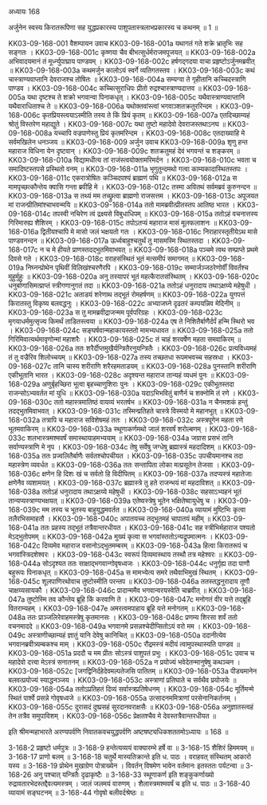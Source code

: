 अध्यायः 168

अर्जुनेन स्वस्य किरातरूपिणा सह युद्धप्रकारस्य पाशुपतास्त्रलाभप्रकारस्य च कथनम् ॥ 1 ॥

KK03-09-168-001	वैशम्पायन उवाच 
KK03-09-168-001a	यथागतं गते शक्रे भ्रातृभिः सह सङ्गतः ।
KK03-09-168-001c	कृष्णया चैव बीभत्सुर्धर्मराजमपूजयत् ॥
KK03-09-168-002a	अभिवादयमानं तं मूर्ध्न्युपाघ्राय पाण्डवम् ।
KK03-09-168-002c	हर्षगद्गदया वाचा प्रहृष्टोऽर्जुनमब्रवीत् ॥
KK03-09-168-003a	कथमर्जुन कालोऽयं स्वर्गे व्यतिगतस्तव ।
KK03-09-168-003c	कथं चास्त्राण्यवाप्तानि देवराजश्च तोषितः ॥
KK03-09-168-004a	सम्यग्वा ते गृहीतानि कच्चिदस्त्राणि पाण्डव ।
KK03-09-168-004c	कच्चित्सुराधिपः प्रीतो रुद्रश्चास्त्राण्यदात्तव ॥
KK03-09-168-005a	यथा दृष्टश्च ते शक्रो भगवान्वा पिनाकधृत् ।
KK03-09-168-005c	यथैवास्त्राण्यवाप्तानि यथैवाराधिताश्च ते ॥
KK03-09-168-006a	यथोक्तवांस्त्वां भगवाञ्शतक्रतुररिन्दम ।
KK03-09-168-006c	कृतप्रियस्त्वयाऽस्मीति तस्य ते किं प्रियं कृतम् ॥
KK03-09-168-007a	एतदिच्छाम्यहं श्रोतुं विस्तरेण महाद्युते ।
KK03-09-168-007c	यथा तुष्टो महादेवो देवराजस्तथाऽनघ ॥
KK03-09-168-008a	यच्चापि वज्रपाणेस्तु प्रियं कृतमरिन्दम ।
KK03-09-168-008c	एतदाख्याहि मे सर्वमखिलेन धनञ्जय ॥
KK03-09-168-009	अर्जुन उवाच 
KK03-09-168-009a	शृणु हन्त महाराज विधिना येन दृष्टवान् ।
KK03-09-168-009c	शतक्रतुमहं देवं भगवन्तं च शङ्करम् ॥
KK03-09-168-010a	विद्यामधीत्य तां राजंस्त्वयोक्तामरिमर्दन ।
KK03-09-168-010c	भवता च समादिष्टस्तपसे प्रस्थितो वनम् ॥
KK03-09-168-011a	भृगुतुन्दमथो गत्वा काम्यकादास्थितस्तपः ।
KK03-09-168-011c	एकरात्रोषितः कञ्चिदपश्यं ब्राह्मणं पथि ॥
KK03-09-168-012a	स मामपृच्छत्कौन्तेय क्वासि गन्ता ब्रवीहि मे ।
KK03-09-168-012c	तस्मा अवितथं सर्वमब्रवं कुरुनन्दन ॥
KK03-09-168-013a	स तथ्यं मम तच्छ्रुत्वा ब्राह्मणो राजसत्तम ।
KK03-09-168-013c	अपूजयत मां राजन्प्रीतिमांश्चाभवन्मयि ॥
KK03-09-168-014a	ततो मामब्रवीत्प्रीतस्तप आतिष्ठ भारत ।
KK03-09-168-014c	तपस्वी नचिरेण त्वं द्रक्ष्यसे विबुधाधिपम् ॥
KK03-09-168-015a	ततोऽहं वचनात्तस्य गिरिमारुह्य शैशिरम् ।
KK03-09-168-015c	तपोऽतप्यं महाराज मासं मूलफलाशनः ॥
KK03-09-168-016a	द्वितीयश्चापि मे मासो जलं भक्षयतो गतः ।
KK03-09-168-016c	निराहारस्तृतीयेऽथ मासे पाण्डवनन्दन ॥
KK03-09-168-017a	ऊर्ध्वबाहुश्चतुर्थं तु मासमस्मि स्थितस्तदा ।
KK03-09-168-017c	न च मे हीयते प्राणस्तदद्भुतमिवाभवत् ॥
KK03-09-168-018a	पञ्चमे त्वथ सम्प्राप्ते प्रथमे दिवसे गते ।
KK03-09-168-018c	वराहसंस्थितं भूतं मत्समीपं समागमत् ॥
KK03-09-168-019a	निघ्नन्प्रोथेन पृथिवीं विलिखंश्चरणैरपि ।
KK03-09-168-019c	सम्मार्जञ्जठरेणोर्वीं विवर्तंश्च मुहुर्मुहुः ॥
KK03-09-168-020a	अनु तस्यापरं भूतं महत्कैरातसंस्थितम् ।
KK03-09-168-020c	धनुर्बाणासिमत्प्राप्तं स्त्रीगणानुगतं तदा ॥
KK03-09-168-021a	ततोऽहं धनुरादाय तथाऽक्षय्ये महेषुधी ।
KK03-09-168-021c	अताडयं शरेणाथ तद्भूतं रोमहर्षणम् ॥
KK03-09-168-022a	युगपत्तं किरातस्तु विकृष्य बलवद्धनुः ।
KK03-09-168-022c	अभ्याजघ्ने दृढतरं कम्पयन्निव मेदिनीम् ॥
KK03-09-168-023a	स तु मामब्रवीद्राजन्मम पूर्वपरिग्रहः ।
KK03-09-168-023c	मृगयाधर्ममुत्सृज्य किमर्थं ताडितस्त्वया ॥
KK03-09-168-024a	एष ते निशितैर्बाणैर्दर्पं हन्मि स्थिरो भव ।
KK03-09-168-024c	सङ्घर्षवान्महाकायस्ततो मामभ्यधावत ॥
KK03-09-168-025a	ततो गिरिमिवात्यर्थमावृणोन्मां महाशरैः ।
KK03-09-168-025c	तं चाहं शरवर्षेण महता समवाकिरम् ॥
KK03-09-168-026a	ततः शरैर्दीप्तमुखैर्यन्त्रितैरनुयन्त्रितैः ।
KK03-09-168-026c	प्रत्यविध्यमहं तं तु वज्रैरिव शिलोच्चयम् ॥
KK03-09-168-027a	तस्य तच्छतधा रूपमभवच्च सहस्रधा ।
KK03-09-168-027c	तानि चास्य शरीराणि शरैरहमताडयम् ॥
KK03-09-168-028a	पुनस्तानि शरीराणि एकीभूतानि भारत ।
KK03-09-168-028c	अदृश्यन्त महाराज तान्यहं व्यधमं पुनः ॥
KK03-09-168-029a	अणुर्बृहच्छिरा भूत्वा बृहच्चाणुशिराः पुनः ।
KK03-09-168-029c	एकीभूतस्तदा राजन्सोऽभ्यवर्तत मां युधि ॥
KK03-09-168-030a	यदाऽभिभवितुं बाणैर्न च शक्नोमि तं रणे ।
KK03-09-168-030c	ततो महास्त्रमातिष्ठं वायव्यं भरतर्षभ ॥
KK03-09-168-031a	न चैनमशकं हन्तुं तदद्भुतमिवाभवत् ।
KK03-09-168-031c	तस्मिन्प्रतिहते चास्त्रे विस्मयो मे महानभूत् ॥
KK03-09-168-032a	तत्रापि च महाराज सविशेषमहं ततः ।
KK03-09-168-032c	अस्त्रपूगेन महता रणे भूतमवाकिरम् ॥
KK03-09-168-033a	स्थूणाकर्णमथो जालं शरवर्षं शरोल्बणम् ।
KK03-09-168-033c	शलभास्त्रमश्मवर्षं समास्थायाहमभ्ययाम् ॥
KK03-09-168-034a	जग्रास प्रसभं तानि सर्वाण्यस्त्राणि मे नृप ।
KK03-09-168-034c	तेषु सर्वेषु जग्धेषु ब्रह्मास्त्रं महदादिशम् ॥
KK03-09-168-035a	ततः प्रज्वलितैर्बाणैः सर्वतश्चोपचीयत ।
KK03-09-168-035c	उपचीयमानश्च तदा महास्त्रेण व्यवर्धत ॥
KK03-09-168-036a	ततः सन्तापिता लोका मत्प्रसूतेन तेजसा ।
KK03-09-168-036c	क्षणेन हि दिशः खं च सर्वतो हि विदीपितम् ॥
KK03-09-168-037a	तदप्यस्त्रं महातेजाः क्षणेनैव व्यशामयत् ।
KK03-09-168-037c	ब्रह्मास्त्रे तु हते राजन्भयं मां महदाविशत् ॥
KK03-09-168-038a	ततोऽहं धनुरादाय तथाऽक्षय्ये महेषुधी ।
KK03-09-168-038c	सहसाऽभ्यहनं भूतं तान्यप्यस्त्राण्यभक्षयत् ॥
KK03-09-168-039a	एतेष्वस्त्रेषु भूतेन भक्षितेष्वायुधेषु च ।
KK03-09-168-039c	मम तस्य च भूतस्य बाहुयुद्धमवर्तत ॥
KK03-09-168-040a	व्यायामं मुष्टिभिः कृत्वा तलैरभिसमाहतौ ।
KK03-09-168-040c	अपातयच्च तद्भूतमहं चापातयं महीम् ॥
KK03-09-168-041a	ततः प्रहस्य तद्भूतं तत्रैवान्तरधीयत ।
KK03-09-168-041c	सह स्त्रीभिर्महाराज पश्यतो मेऽद्भुतोपमम् ॥
KK03-09-168-042a	मुख्यं कृत्वा स भगवांस्ततोऽन्यद्रूपमात्मनः ।
KK03-09-168-042c	दिव्यमेव महाराज वसानोऽद्भुतमम्बरम् ॥
KK03-09-168-043a	हित्वा किरातरूपं च भगवांस्त्रिदशेश्वरः ।
KK03-09-168-043c	स्वरूपं दिव्यमास्थाय तस्थौ तत्र महेश्वरः ॥
KK03-09-168-044a	सोऽदृश्यत ततः साक्षाद्भगवान्गोवृषध्वजः ।
KK03-09-168-044c	धनुर्गृह्य तदा पाणौ बहुरूपः पिनाकधृत् ॥
KK03-09-168-045a	स मामभ्येत्य समरे तथैवाभिमुखं स्थितम् ।
KK03-09-168-045c	शूलपाणिरथोवाच तुष्टोस्मीति परन्तप ॥
KK03-09-168-046a	ततस्तद्धनुरादाय तूणौ चाक्षय्यसायकौ ।
KK03-09-168-046c	प्रादान्ममैव भगवान्वरयस्वेति चाब्रवीत् ॥
KK03-09-168-047a	तुष्टोस्मि तव कौन्तेय ब्रूहि किं करवाणि ते ।
KK03-09-168-047c	मनोगतं वीर यत्ते तद्ब्रूहि वितराम्यहम् ।
KK03-09-168-047e	अमरत्वमपाहाय ब्रूहि यत्ते मनोगतम् ॥
KK03-09-168-048a	ततः प्राञ्जलिरेवाहमस्त्रेषु कृतमानसः ।
KK03-09-168-048c	प्रणम्य शिरसा शर्वं ततो वचनमाददे ॥
KK03-09-168-049a	भगवानमे प्रसन्नश्चेदीप्सितोऽयं वरो मम ।
KK03-09-168-049c	अस्त्राणीच्छाम्यहं ज्ञातुं यानि देवेषु कानिचित् ॥
KK03-09-168-050a	ददानीत्येव भगवानब्रवीत्र्यम्बकश्च माम् ।
KK03-09-168-050c	रौद्रमस्त्रं मदीयं त्वामुपस्थास्यति पाण्डव ॥
KK03-09-168-051a	प्रददौ च मम प्रीतः सोऽस्त्रं पाशुपतं प्रभुः ।
KK03-09-168-051c	उवाच च महादेवो दत्त्वा मेऽस्त्रं सनातनम् ॥
KK03-09-168-052a	न प्रयोज्यं भवेदेतन्मानुषेषु कथञ्चन ।
KK03-09-168-052c	[जगद्विनिर्दहेदेवमल्पतेजसि पातितम् ॥
KK03-09-168-053a	पीड्यमानेन बलवत्प्रयोज्यं स्याद्धनञ्जय ।
KK03-09-168-053c	अस्त्राणां प्रतिघाते च सर्वथैव प्रयोजयेः ॥
KK03-09-168-054a	ततोऽप्रतिहतं दिव्यं सर्वास्त्रप्रतिषेधनम् ।
KK03-09-168-054c	मूर्तिमन्मे स्थितं पार्श्वे प्रसन्ने गोवृषध्वजे ॥
KK03-09-168-055a	उत्सादनममित्राणां परसेनानिकर्तनम् ।
KK03-09-168-055c	दुरासदं दुष्प्रसहं सुरदानवराक्षसैः ॥
KK03-09-168-056a	अनुज्ञातस्त्वहं तेन तत्रैव समुपाविशम् ।
KK03-09-168-056c	प्रेक्षतश्चैव मे देवस्तत्रैवान्तरधीयत ॥

इति श्रीमन्महाभारते अरण्यपर्वणि निवातकवचयुद्धपर्वणि अष्टषष्ट्यधिकशततमोऽध्यायः ॥ 168 ॥

3-168-2 प्रहृष्टो धर्मपुत्रः ॥ 3-168-9 हन्तेत्यव्ययं वाक्यारम्भे हर्षे वा ॥ 3-168-15 शैशिरं हिममयम् ॥ 3-168-17 प्राणो बलम् ॥ 3-168-18 चतुर्थे मास्यतिक्रान्ते इति ध. पाठः । वराहवत् संस्थितम् आकारो यस्य ॥ 3-168-19 प्रोथेन मुखाग्रेण पोत्राख्येन । विवर्तन् विषमेण भावेन वर्तमानः इतस्ततः पर्यटन्वा ॥ 3-168-26 अनु पश्चात् यन्त्रितैः दृढाकृष्टैः ॥ 3-168-33 स्थूणाकर्ण इति शङ्कुकर्णाख्यो रुद्रावतारभेदस्तद्दैवत्यमस्त्रम् । जालं जलमयं वारुणम् । शैलास्त्रमश्मवर्षं च इति ध. पाठः ॥ 3-168-40 व्यायामं सङ्घटनम् ॥ 3-168-44 गोवृषो बलीवर्दश्रेष्ठः ॥
